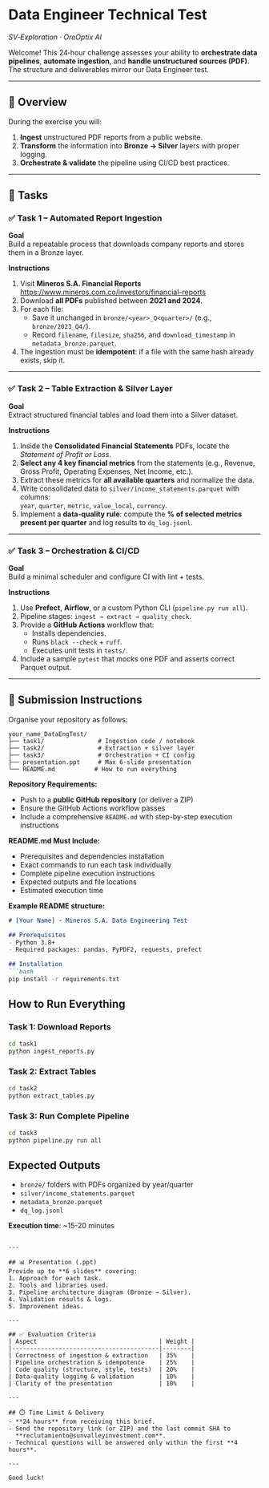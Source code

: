 # Data Engineer Technical Test  
*SV‑Exploration · OreOptix AI*

Welcome! This 24‑hour challenge assesses your ability to **orchestrate data pipelines**, **automate ingestion**, and **handle unstructured sources (PDF)**.  
The structure and deliverables mirror our Data Engineer test.

---

## 📌 Overview  
During the exercise you will:
1. **Ingest** unstructured PDF reports from a public website.  
2. **Transform** the information into **Bronze → Silver** layers with proper logging.  
3. **Orchestrate & validate** the pipeline using CI/CD best practices.

---

## 📂 Tasks  

### ✅ Task 1 – Automated Report Ingestion  
**Goal**  
Build a repeatable process that downloads company reports and stores them in a Bronze layer.

**Instructions**
1. Visit **Mineros S.A. Financial Reports**  
   <https://www.mineros.com.co/investors/financial-reports>  
2. Download **all PDFs** published between **2021 and 2024**.  
3. For each file:  
   - Save it unchanged in `bronze/<year>_Q<quarter>/` (e.g., `bronze/2023_Q4/`).  
   - Record `filename`, `filesize`, `sha256`, and `download_timestamp` in `metadata_bronze.parquet`.  
4. The ingestion must be **idempotent**: if a file with the same hash already exists, skip it.

---

### ✅ Task 2 – Table Extraction & Silver Layer  
**Goal**  
Extract structured financial tables and load them into a Silver dataset.

**Instructions**
1. Inside the **Consolidated Financial Statements** PDFs, locate the *Statement of Profit or Loss*.  
2. **Select any 4 key financial metrics** from the statements (e.g., Revenue, Gross Profit, Operating Expenses, Net Income, etc.).  
3. Extract these metrics for **all available quarters** and normalize the data.  
4. Write consolidated data to `silver/income_statements.parquet` with columns:  
   `year`, `quarter`, `metric`, `value_local`, `currency`.  
5. Implement a **data‑quality rule**: compute the **% of selected metrics present per quarter** and log results to `dq_log.jsonl`.

---

### ✅ Task 3 – Orchestration & CI/CD  
**Goal**  
Build a minimal scheduler and configure CI with lint + tests.

**Instructions**
1. Use **Prefect**, **Airflow**, or a custom Python CLI (`pipeline.py run all`).  
2. Pipeline stages: `ingest → extract → quality_check`.  
3. Provide a **GitHub Actions** workflow that:  
   - Installs dependencies.  
   - Runs `black --check` + `ruff`.  
   - Executes unit tests in `tests/`.  
4. Include a sample `pytest` that mocks one PDF and asserts correct Parquet output.

---

## 🚚 Submission Instructions  

Organise your repository as follows:

```
your_name_DataEngTest/
├── task1/               # Ingestion code / notebook
├── task2/               # Extraction + silver layer
├── task3/               # Orchestration + CI config
├── presentation.ppt     # Max 6-slide presentation
└── README.md           # How to run everything
```

**Repository Requirements:**
- Push to a **public GitHub repository** (or deliver a ZIP)
- Ensure the GitHub Actions workflow passes
- Include a comprehensive `README.md` with step-by-step execution instructions

**README.md Must Include:**
- Prerequisites and dependencies installation
- Exact commands to run each task individually
- Complete pipeline execution instructions
- Expected outputs and file locations
- Estimated execution time

**Example README structure:**
```markdown
# [Your Name] - Mineros S.A. Data Engineering Test

## Prerequisites
- Python 3.8+
- Required packages: pandas, PyPDF2, requests, prefect

## Installation
```bash
pip install -r requirements.txt
```

## How to Run Everything

### Task 1: Download Reports
```bash
cd task1
python ingest_reports.py
```

### Task 2: Extract Tables  
```bash
cd task2
python extract_tables.py
```

### Task 3: Run Complete Pipeline
```bash
cd task3
python pipeline.py run all
```

## Expected Outputs
- `bronze/` folders with PDFs organized by year/quarter
- `silver/income_statements.parquet`
- `metadata_bronze.parquet`
- `dq_log.jsonl`

**Execution time**: ~15-20 minutes
```

---

## 📊 Presentation (.ppt)
Provide up to **6 slides** covering:
1. Approach for each task.  
2. Tools and libraries used.  
3. Pipeline architecture diagram (Bronze → Silver).  
4. Validation results & logs.  
5. Improvement ideas.

---

## ✅ Evaluation Criteria  
| Aspect                                  | Weight |
|-----------------------------------------|--------|
| Correctness of ingestion & extraction   | 35%    |
| Pipeline orchestration & idempotence    | 25%    |
| Code quality (structure, style, tests)  | 20%    |
| Data‑quality logging & validation       | 10%    |
| Clarity of the presentation             | 10%    |

---

## ⏱️ Time Limit & Delivery
- **24 hours** from receiving this brief.  
- Send the repository link (or ZIP) and the last commit SHA to  
  **reclutamiento@sunvalleyinvestment.com**.  
- Technical questions will be answered only within the first **4 hours**.

---

Good luck!

